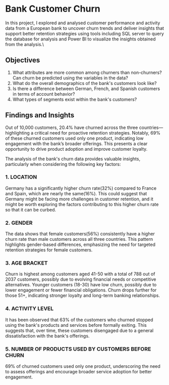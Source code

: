 # Bank Customer Churn
In this project, I explored and analysed customer performance and activity data from a European bank to uncover churn trends and deliver insights that support better retention strategies using tools including SQL server to query the database for analysis and Power BI to visualize the insights obtained from the analysis.\

## Objectives
1. What attributes are more common among churners than non-churners? Can churn be predicted using the variables in the data?
2. What do the overall demographics of the bank's customers look like?
3. Is there a difference between German, French, and Spanish customers in terms of account behavior?
4. What types of segments exist within the bank's customers?

## Findings and Insights
Out of 10,000 customers, 20.4% have churned across the three countries—highlighting a critical need for proactive retention strategies. Notably, 69% of these churned customers used only one product, indicating low engagement with the bank’s broader offerings. This presents a clear opportunity to drive product adoption and improve customer loyalty.

The analysis of the bank's churn data provides valuable insights, particularly when considering the following key factors:

### 1. LOCATION
Germany has a significantly higher churn rate(32%) compared to France and Spain, which are nearly the same(16%). This could suggest that Germany might be facing more challenges in customer retention, and it might be worth exploring the factors contributing to this higher churn rate so that it can be curbed.

### 2. GENDER
The data shows that female customers(56%) consistently have a higher churn rate than male customers across all three countries. This pattern highlights gender-based differences, emphasizing the need for targeted retention strategies for female customers.

### 3. AGE BRACKET
Churn is highest among customers aged 41-50 with a total of 788 out of 2037 customers, possibly due to evolving financial needs or competitive alternatives. Younger customers (18-30) have low churn, possibly due to lower engagement or fewer financial obligations. Churn drops further for those 51+, indicating stronger loyalty and long-term banking relationships.

### 4. ACTIVITY LEVEL
It has been observed that 63% of the customers who churned stopped using the bank's products and services before formally exiting. This suggests that, over time, these customers disengaged due to a general dissatisfaction with the bank's offerings.

### 5. NUMBER OF PRODUCTS USED BY CUSTOMERS BEFORE CHURN
69% of churned customers used only one product, underscoring the need to assess offerings and encourage broader service adoption for better engagement.











